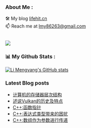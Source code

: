 ### About Me : 

🛠 My blog <a href="https://lifehit.cn/">lifehit.cn</a><br>
📫 Reach me at <a href="mailto:lmy86263@gmail.com">lmy86263@gmail.com</a><br><br>

<p><img src="https://gpvc.arturio.dev/limeya"><p>

### 📊 My Github Stats :
[![Li Mengyang's GitHub stats](https://github-readme-stats.vercel.app/api?username=limeya&show_icons=true&theme=dracula)](https://github.com/limeya/limeya)

### Latest Blog posts
<!-- BLOG-POST-LIST:START -->
- [计算机的存储器层次结构](https://limeya.github.io/2022/10/16/ji-suan-ji-ji-chu/ji-suan-ji-de-cun-chu-qi-ceng-ci-jie-gou/ji-suan-ji-de-cun-chu-qi-ceng-ci-jie-gou/)
- [述说Vulkan的历史及特点](https://limeya.github.io/2022/10/14/ji-suan-ji-tu-xing-xue/vulkan/vulkan-de-li-shi-ji-te-dian/vulkan-de-li-shi-ji-te-dian/)
- [C++:函数指针](https://limeya.github.io/2022/10/12/bian-cheng-zhi-dao/c-han-shu-zhi-zhen/)
- [C++:表达式类型带来的困扰](https://limeya.github.io/2022/10/12/bian-cheng-zhi-dao/c-zhong-lei-xing-de-kun-rao/)
- [C++:数组作为参数进行传递](https://limeya.github.io/2022/10/11/bian-cheng-zhi-dao/c-shu-zu-zuo-wei-can-shu-jin-xing-chuan-di/)
<!-- BLOG-POST-LIST:END -->

